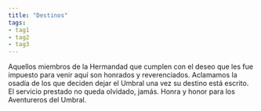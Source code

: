 ```yaml
---
title: "Destinos"
tags:
- tag1
- tag2
- tag3
---
```


Aquellos miembros de la Hermandad que cumplen con el deseo que les fue impuesto para venir aquí son honrados y reverenciados. Aclamamos la osadía de los que deciden dejar el Umbral una vez su destino está escrito. El servicio prestado no queda olvidado, jamás. Honra y honor para los Aventureros del Umbral.

